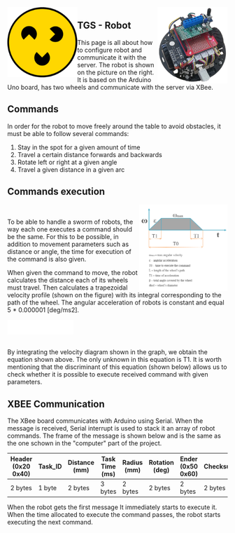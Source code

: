 <img src="/Readme_img/logo.png" align="left" style = "width: 10rem"  />
<img src="/Readme_img/Obraz4.png" align="right" style = "width: 10rem"  />

## TGS - Robot

This page is all about how to configure robot and communicate it with the server. The robot is shown on the picture on the right. It is based on the Arduino Uno board, has two wheels and communicate with the server via XBee.

## Commands

In order for the robot to move freely around the table to avoid obstacles, it must be able to follow several commands:
1. Stay in the spot for a given amount of time
2. Travel a certain distance forwards and backwards
3. Rotate left or right at a given angle
4. Travel a given distance in a given arc

## Commands execution

<img src="/Readme_img/wykresrobot.png" align="right" style = "width: 40% " />
<br/>

To be able to handle a sworm of robots, the way each one executes a command should be the same. For this to be possible, in addition to movement parameters such as distance or angle, the time for execution of the command is also given. 

When given the command to move, the robot calculates the distance each of its wheels must travel. Then calculates a trapezoidal velocity profile (shown on the figure) with its integral corresponding to the path of the wheel. The angular acceleration of robots is constant and equal 5 * 0.000001 [deg/ms2]. 

<img src="/Readme_img/rownanie.png" align="left" style = "width: 30% " />
<br/>
<br/>
<br/>

By integrating the velocity diagram shown in the graph, we obtain the equation shown above. The only unknown in this equation is T1. It is worth mentioning that the discriminant of this equation (shown below) allows us to check whether it is possible to execute received command with given parameters.



## XBEE Communication
The XBee board communicates with Arduino using Serial. When the message is received, Serial interrupt is used to stack it an array of robot commands. The frame of the message is shown below and is the same as the one schown in the "computer" part of the project.

Header (0x20 0x40) | Task_ID | Distance (mm) | Task Time (ms)| Radius (mm) | Rotation (deg)| Ender (0x50 0x60)  | Checksum   |
-------------------| --------|---------------|---------------|-------------|---------------|--------------------|------------|
2 bytes            | 1 byte  | 2 bytes       | 3 bytes       | 2 bytes     | 2 bytes       | 2 bytes            | 2 bytes    |

When the robot gets the first message It immediately starts to execute it. When the time allocated to execute the command passes, the robot starts executing the next command.

